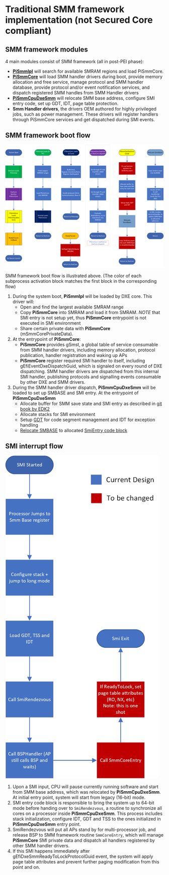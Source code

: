 # Traditional SMM framework implementation (**not Secured Core compliant**)

## SMM framework modules

4 main modules consist of SMM framework (all in post-PEI phase):

- **[PiSmmIpl](https://github.com/microsoft/mu_basecore/blob/release/202005/MdeModulePkg/Core/PiSmmCore/PiSmmIpl.inf)**
will search for available SMRAM regions and load PiSmmCore.
- **[PiSmmCore](https://github.com/microsoft/mu_basecore/blob/release/202005/MdeModulePkg/Core/PiSmmCore/PiSmmCore.inf)**
will load SMM handler drivers during boot, provide memory allocation and free service, manage protocol and SMM handler database,
provide protocol and/or event notification services, and dispatch registered SMM handles from SMM Handler drivers
- **[PiSmmCpuDxeSmm](https://github.com/microsoft/mu_basecore/blob/release/202005/UefiCpuPkg/PiSmmCpuDxeSmm/PiSmmCpuDxeSmm.inf)**
will relocate SMM base address, configure SMI entry code, set up GDT, IDT, page table protection.
- **Smm Handler drivers**, the drivers OEM authored for highly privileged jobs, such as power management. These drivers
will register handlers through PiSmmCore services and get dispatched during SMI events.

## SMM framework boot flow

![Boot flow illustration](traditional_boot_flow.png)

SMM framework boot flow is illustrated above. (The color of each subprocess activation block matches the first block in
the corresponding flow)

1. During the system boot, **PiSmmIpl** will be loaded by DXE core. This driver will:
    - Open and find the largest available SMRAM range
    - Copy **PiSmmCore** into SMRAM and load it from SMRAM. *NOTE* that SMI entry is not setup yet, thus **PiSmmCore**
    entrypoint is not executed in SMI environment
    - Share certain private data with **PiSmmCore** (mSmmCorePrivateData).
1. At the entrypoint of **PiSmmCore**:
    - **PiSmmCore** provides gSmst, a global table of service consumable from SMM handler drivers, including memory allocation,
    protocol publication, handler registration and waking up APs
    - **PiSmmCore** register required SMI handler to itself, including gEfiEventDxeDispatchGuid, which is signaled on
    every round of DXE dispatching. SMM handler drivers are dispatched from this internal SMI handler, publishing protocols
    and signalling events consumable by other DXE and SMM drivers.
1. During the SMM handler driver dispatch, **PiSmmCpuDxeSmm** will be loaded to set up SMBASE and SMI entry. At the entrypoint
of **PiSmmCpuDxeSmm**
    - Allocate buffer for SMM save state and SMI entry as described in [git book by EDK2](https://edk2-docs.gitbooks.io/a-tour-beyond-bios-memory-protection-in-uefi-bios/memory-protection-in-SMM.html)
    - Allocate stacks for SMI environment
    - Setup [GDT](https://github.com/microsoft/mu_basecore/blob/release/202005/UefiCpuPkg/PiSmmCpuDxeSmm/X64/SmiException.nasm)
    for code segment management and IDT for exception handling
    - [Relocate SMBASE](https://github.com/microsoft/mu_basecore/blob/7fb35514b511dc68b0bf4e69de54c0162dbd0536/UefiCpuPkg/PiSmmCpuDxeSmm/PiSmmCpuDxeSmm.c#L431)
    to allocated [SmiEntry code block](https://github.com/microsoft/mu_basecore/blob/release/202005/UefiCpuPkg/PiSmmCpuDxeSmm/X64/SmiEntry.nasm)

## SMI interrupt flow

![SMI flow illustration](traditional_smi_flow.png)

1. Upon a SMI input, CPU will pause currently running software and start from SMM base address, which was relocated by
**PiSmmCpuDxeSmm**. At initial entry point, system will start from legacy (16-bit) mode.
1. SMI entry code block is responsible to bring the system up to 64-bit mode before handing over to ```SmiRendezvous```,
a routine to synchronize all cores on a processor inside **PiSmmCpuDxeSmm**. This process includes stack initialization,
configure IDT, GDT and TSS to the ones initialized in **PiSmmCpuDxeSmm** entry point.
1. SmiRendezvous will put all APs stand by for multi-processor job, and release BSP to SMM framework routine ```SmmCoreEntry```,
which will manage **PiSmmCore** SMI private data and dispatch all handlers registered by other SMM handler drivers.
1. If this SMI happens immediately after gEfiDxeSmmReadyToLockProtocolGuid event, the system will apply page table
attributes and prevent further paging modification from this point and on.
